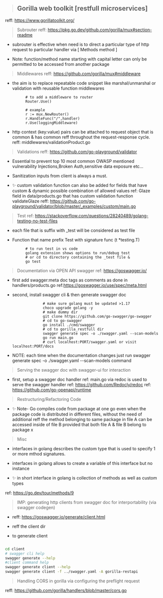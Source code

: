 > ## Gorilla web toolkit [restfull microservices]

reff: https://www.gorillatoolkit.org/

> Subrouter reff: https://pkg.go.dev/github.com/gorilla/mux#section-readme

- subrouter is effective when need is to direct a particular type of http request to particular handler via [ Methods method ]

- Note: function/method name starting with capital letter can only be permitted to be accessed from another package

> Middlewares reff: https://github.com/gorilla/mux#middleware

- the aim is to replace repeatable code snippet like marshal/unmarshal or validation with reusable function middlewares

            # to add a middleware to router
            Router.Use()

            # example
            r := mux.NewRouter()
            r.HandleFunc("/",handler)
            r.Use(loggingMiddleware)

- http context (key:value) pairs can be attached to request object that is common & has common reff throughout the request-response cycle. reff: middlewares/validationProduct.go

> Validations reff: https://github.com/go-playground/validator

- Essential to prevent top 10 most common OWASP mentioned vulnerability Injections,Broken Auth,sensitive data exposure etc...

- Sanitization inputs from client is always a must.

- ✨ custom validation function can also be added for fields that have custom & dynamic possible combination of allowed values ref: Glaze field in data/products.go that has custom validation function validateGlaze reff: https://github.com/go-playground/validator/blob/master/_examples/custom/main.go

> Test ref: https://stackoverflow.com/questions/28240489/golang-testing-no-test-files

- each file that is suffix with \_test will be considered as test file
- Function that name prefix Test with signature func (t \*testing.T)

            # to run test in vs code
            golang extension shows options to run/debug test
            # or cd to directory containing the _test file &
            go test

> Documentation via OPEN API swagger ref: https://goswagger.io/

- first add swagger:meta doc tags as comments as done in handlers/products.go ref:https://goswagger.io/use/spec/meta.html
- second, install swagger cli & then generate swagger doc

                    # make sure golang must be updated >1.17
                    choco upgrade golang -y
                    # make dummy dir
                    git clone https://github.com/go-swagger/go-swagger
                    # cd to go-swagger
                    go install ./cmd/swagger
                    # cd to gorilla_restfull dir
                    swagger generate spec -o ./swagger.yaml --scan-models
                    go run main.go
                    # curl localhost:PORT/swagger.yaml or visit localhost:PORT/docs

- NOTE: each time when the documentation changes just run swagger generate spec -o ./swagger.yaml --scan-models command

> Serving the swagger doc with swagger-ui for interaction

- first, setup a swagger doc handler ref: main.go via redoc is used to serve the swagger handler ref: https://github.com/Redocly/redoc ref: https://github.com/go-openapi/runtime

> Restructuring/Refactoring Code

- ✨ Note- Go compiles code from package at one go even when the package code is distributed in different files, without the need of additional reff the method belonging to same package in file A can be accessed inside of file B provided that both file A & file B belong to package x

> Misc

- interfaces in golang describes the custom type that is used to specify 1 or more mthod signatures.

- interfaces in golang allows to create a variable of this interface but no instance

- ✨ in short interface in golang is collection of methods as well as custom types

ref: https://go.dev/tour/methods/9

> IMP: generating http clients from swagger doc for interportability (via swagger codegen)

- reff: https://goswagger.io/generate/client.html
- reff the client dir

- to generate client

```bash

cd client
# swagger cli help
swagger generate --help
#client command help
swagger generate client --help
swagger generate client -f ../swagger.yaml -A gorilla-restapi
```

> Handling CORS in gorilla via configuring the preflight request

reff: https://github.com/gorilla/handlers/blob/master/cors.go
